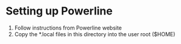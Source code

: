 # Setting up Powerline

1. Follow instructions from Powerline website
2. Copy the \*.local files in this directory into the user root ($HOME)

